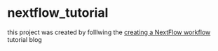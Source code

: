 # nextflow_tutorial
this project was created by folllwing the [creating a NextFlow workflow](https://bioinformaticsworkbook.org/dataAnalysis/nextflow/02_creatingAworkflow.html#gsc.tab=0) tutorial blog

